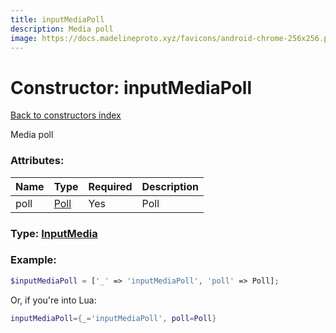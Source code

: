 ```yaml
---
title: inputMediaPoll
description: Media poll
image: https://docs.madelineproto.xyz/favicons/android-chrome-256x256.png
---
```

# Constructor: inputMediaPoll  
[Back to constructors index](index.md)



Media poll

### Attributes:

| Name     |    Type       | Required | Description |
|----------|---------------|----------|-------------|
|poll|[Poll](../types/Poll.md) | Yes|Poll|



### Type: [InputMedia](../types/InputMedia.md)


### Example:

```php
$inputMediaPoll = ['_' => 'inputMediaPoll', 'poll' => Poll];
```  


Or, if you're into Lua:

```lua
inputMediaPoll={_='inputMediaPoll', poll=Poll}

```


